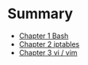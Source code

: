 # Summary

* [Chapter 1 Bash](chapter1.md)
* [Chapter 2 iptables](chapter2.md)
* [Chapter 3 vi / vim](chapter3.md)